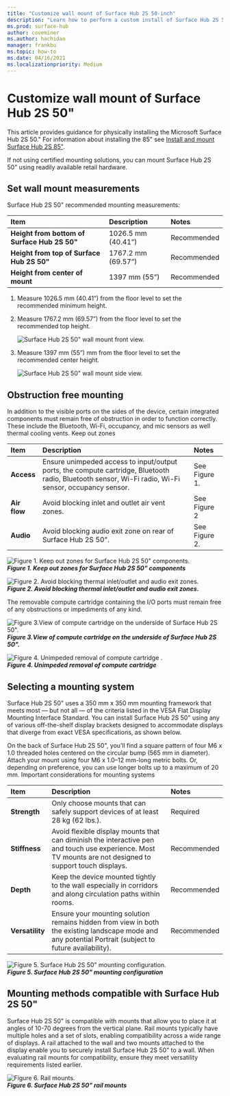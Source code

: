 ```yaml
---
title: "Customize wall mount of Surface Hub 2S 50-inch"
description: "Learn how to perform a custom install of Surface Hub 2S 50-inch."
ms.prod: surface-hub
author: coveminer
ms.author: hachidan
manager: frankbu
ms.topic: how-to
ms.date: 04/16/2021
ms.localizationpriority: Medium
---
```


# Customize wall mount of Surface Hub 2S 50"

This article provides guidance for physically installing the Microsoft Surface Hub 2S 50." For information about installing the 85" see [Install and mount Surface Hub 2S 85"](surface-hub-2s-85-install-mount.md).

If not using certified mounting solutions, you can mount Surface Hub 2S 50" using readily available retail hardware.

## Set wall mount measurements

Surface Hub 2S 50" recommended mounting measurements:

| Item | Description | Notes |
|:------ |:------------- |:------- |
|**Height from bottom of Surface Hub 2S 50"**| 1026.5 mm (40.41”) | Recommended |
|**Height from top of Surface Hub 2S 50"**| 1767.2 mm (69.57”) | Recommended |
|**Height from center of mount**| 1397 mm (55”) | Recommended |

1. Measure 1026.5 mm (40.41”) from the floor level to set the recommended minimum height.

2. Measure 1767.2 mm (69.57”) from the floor level to set the recommended top height.

    ![Surface Hub 2S 50" wall mount front view.](images/sh2-wall-front.png)

3. Measure 1397 mm (55”) mm from the floor level to set the recommended center height.

    ![Surface Hub 2S 50" wall mount side view.](images/sh2-wall-side.png)


## Obstruction free mounting

In addition to the visible ports on the sides of the device, certain integrated components must remain free of obstruction in order to function correctly. These include the Bluetooth, Wi-Fi, occupancy, and mic sensors as well thermal cooling vents.
 Keep out zones

| Item | Description | Notes |
|:---- |:----------- |:----- |
|**Access**| Ensure unimpeded access to input/output ports, the compute cartridge, Bluetooth radio, Bluetooth sensor, Wi-Fi radio, Wi-Fi sensor, occupancy sensor. | See Figure 1. |
|**Air flow**| Avoid blocking inlet and outlet air vent zones. | See Figure 2  |
|**Audio**| Avoid blocking audio exit zone on rear of Surface Hub 2S 50". | See Figure 2. |

![Figure 1. Keep out zones for Surface Hub 2S 50" components.](images/sh2-keepout-zones.png) <br>
***Figure 1. Keep out zones for Surface Hub 2S 50" components***

![Figure 2. Avoid blocking thermal inlet/outlet and audio exit zones.](images/sh2-thermal-audio.png) <br>
***Figure 2. Avoid blocking thermal inlet/outlet and audio exit zones.***

The removable compute cartridge containing the I/O ports must remain free of any obstructions or impediments of any kind.

![Figure 3.View of compute cartridge on the underside of Surface Hub 2S 50".](images/sh2-ports.png) <br>
***Figure 3.View of compute cartridge on the underside of Surface Hub 2S 50".***

![Figure 4. Unimpeded removal of compute cartridge .](images/sh2-cartridge.png) <br>
***Figure 4. Unimpeded removal of compute cartridge***

## Selecting a mounting system

Surface Hub 2S 50" uses a 350 mm x 350 mm mounting framework that meets most — but not all — of the criteria listed in the VESA Flat Display Mounting Interface Standard. You can install Surface Hub 2S 50" using any of various off-the-shelf display brackets designed to accommodate displays that diverge from exact VESA specifications, as shown below.

On the back of Surface Hub 2S 50", you’ll find a square pattern of four M6 x 1.0 threaded holes centered on the circular bump (565 mm in diameter). Attach your mount using four M6 x 1.0–12 mm-long metric bolts. Or, depending on preference, you can use longer bolts up to a maximum of 20 mm.
Important considerations for mounting systems

| Item | Description | Notes |
|:------ |:------------- |:------- |
|**Strength**| Only choose mounts that can safely support devices of at least 28 kg (62 lbs.). | Required |
|**Stiffness**| Avoid flexible display mounts that can diminish the interactive pen and touch use experience. Most TV mounts are not designed to support touch displays. | Recommended |
|**Depth**| Keep the device mounted tightly to the wall especially in corridors and along circulation paths within rooms.| Recommended |
|**Versatility**| Ensure your mounting solution remains hidden from view in both the existing landscape mode and any  potential Portrait (subject to future availability). | Recommended |

![Figure 5. Surface Hub 2S 50" mounting configuration.](images/sh2-mount-config.png) <br>
***Figure 5. Surface Hub 2S 50" mounting configuration***


## Mounting methods compatible with Surface Hub 2S 50"

Surface Hub 2S 50" is compatible with mounts that allow you to place it at angles of 10-70 degrees from the vertical plane. Rail mounts typically have multiple holes and a set of slots, enabling compatibility across a wide range of displays. A rail attached to the wall and two mounts attached to the display enable you to securely install Surface Hub 2S 50" to a wall. When evaluating rail mounts for compatibility, ensure they meet versatility requirements listed earlier.

![Figure 6. Rail mounts.](images/h2gen-railmount.png)<br>
***Figure 6. Surface Hub 2S 50" rail mounts***

